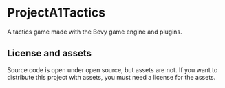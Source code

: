 # ProjectA1Tactics

A tactics game made with the Bevy game engine and plugins.



## License and assets
Source code is open under open source, but assets are not. If you want to distribute this project with assets, you must need a license for the assets. 
